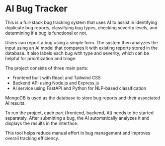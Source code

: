 # AI Bug Tracker

This is a full-stack bug tracking system that uses AI to assist in identifying duplicate bug reports, classifying bug types, checking severity levels, and determining if a bug is functional or not.

Users can report a bug using a simple form. The system then analyzes the input using an AI model that compares it with existing reports stored in the database. It also labels each bug with type and severity, which can be helpful for prioritization and triage.

The project consists of three main parts:

- Frontend built with React and Tailwind CSS
- Backend API using Node.js and Express.js
- AI service using FastAPI and Python for NLP-based classification

MongoDB is used as the database to store bug reports and their associated AI results.

To run the project, each part (frontend, backend, AI) needs to be started separately. After submitting a bug, the AI automatically analyzes it and displays the results in the interface.

This tool helps reduce manual effort in bug management and improves overall tracking efficiency.
